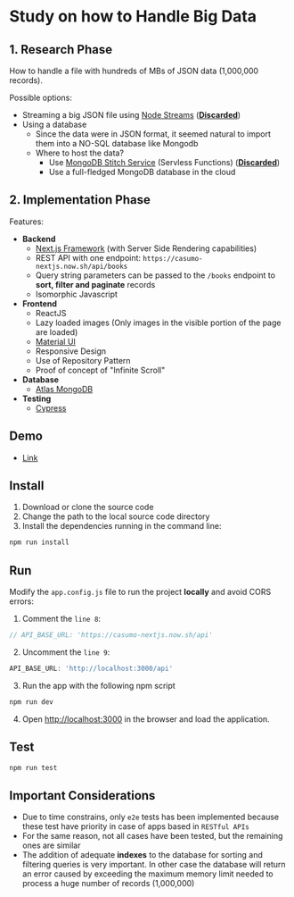 # Study on how to Handle Big Data

## 1. Research Phase

How to handle a file with hundreds of MBs of JSON data (1,000,000 records).

Possible options:

- Streaming a big JSON file using [Node Streams](https://nodejs.org/api/stream.html#stream_stream) (**<u>Discarded</u>**)
- Using a database
	- Since the data were in JSON format, it seemed natural to import them into a NO-SQL database like Mongodb 
	- Where to host the data?
		- Use [MongoDB Stitch Service](https://www.mongodb.com/cloud/stitch) (Servless Functions) (**<u>Discarded</u>**)
		- Use a full-fledged MongoDB database in the cloud

## 2. Implementation Phase

Features:

- **Backend**
	- [Next.js Framework](https://nextjs.org/#features)  (with Server Side Rendering capabilities)
	- REST API with one endpoint: `https://casumo-nextjs.now.sh/api/books`
	-  Query string parameters can be passed to the `/books` endpoint to **sort, filter and paginate** records
	- Isomorphic Javascript
- **Frontend**
	- ReactJS
	- Lazy loaded images (Only images in the visible portion of the page are loaded)
	- [Material UI](https://material-ui.com/)
	- Responsive Design
	- Use of Repository Pattern
	- Proof of concept of "Infinite Scroll"
- **Database** 
	- [Atlas MongoDB](https://www.mongodb.com/cloud/atlas)
- **Testing**
  - [Cypress](https://www.cypress.io/)

## Demo

- [Link](https://book-list.now.sh/)

## Install

1. Download or clone the source code
2. Change the path to the local source code directory
3. Install the dependencies running in the command line:

```bash
npm run install
```

## Run

Modify the `app.config.js` file to run the project **locally** and avoid CORS errors:

1. Comment the `line 8`:

```javascript
// API_BASE_URL: 'https://casumo-nextjs.now.sh/api'
```
2. Uncomment the `line 9`:

```javascript
API_BASE_URL: 'http://localhost:3000/api'
```

3. Run the app with the following npm script

```bash
npm run dev
```
4. Open [http://localhost:3000](http://localhost:3000) in the browser and load the application.

## Test

```bash
npm run test
```
## Important Considerations

- Due to time constrains, only `e2e` tests has been implemented because these test have priority in case of apps based in `RESTful APIs`
- For the same reason, not all cases have been tested, but the remaining ones are similar
- The addition of adequate **indexes** to the database for sorting and filtering queries is very important. In other case the database will return an error caused by exceeding the maximum memory limit needed to process a huge number of records (1,000,000)
